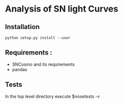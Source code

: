 # Analysis of SN light Curves

## Installation

```
python setup.py install --user
```
## Requirements :
- SNCosmo and its requirements
- pandas

## Tests
In the top level directory execute
$nosetests -v


